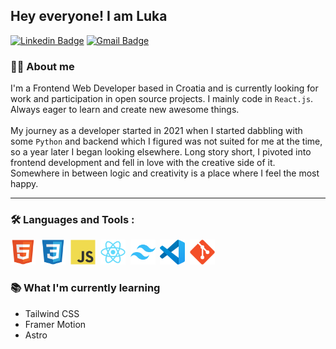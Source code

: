 ## Hey everyone! I am Luka

[![Linkedin Badge](https://img.shields.io/badge/-lukagurdulic-blue?style=flat-square&logo=Linkedin&logoColor=white&link=https://www.linkedin.com/in/gurdulic96/)](https://www.linkedin.com/in/gurdulic96/)
[![Gmail Badge](https://img.shields.io/badge/-gurdulicluka@gmail.com-c14438?style=flat-square&logo=Gmail&logoColor=white&link=mailto:gurdulicluka@gmail.com)](mailto:gurdulicluka@gmail.com)

### 👨‍💻 About me

I'm a Frontend Web Developer based in Croatia and is currently looking for work and participation in open source projects. I mainly code in `React.js`. Always eager to learn and create new awesome things.<br><br>
My journey as a developer started in 2021 when I started dabbling with some `Python` and backend which I figured was not suited for me at the time, so a year later I began looking elsewhere. Long story short, I pivoted into frontend development and fell in love with the creative side of it. Somewhere in between logic and creativity is a place where I feel the most happy.

---

### 🛠️ Languages and Tools :

<div>
  <img src="https://raw.githubusercontent.com/devicons/devicon/1119b9f84c0290e0f0b38982099a2bd027a48bf1/icons/html5/html5-original.svg" title="HTML" alt="HTML" width="40" height="40"/>&nbsp;
  <img src="https://raw.githubusercontent.com/devicons/devicon/1119b9f84c0290e0f0b38982099a2bd027a48bf1/icons/css3/css3-original.svg" title="CSS" alt="CSS" width="40" height="40"/>&nbsp;
  <img src="https://raw.githubusercontent.com/devicons/devicon/1119b9f84c0290e0f0b38982099a2bd027a48bf1/icons/javascript/javascript-original.svg" title="JavaScript" alt="JavaScript" width="40" height="40"/>&nbsp;
  <img src="https://raw.githubusercontent.com/devicons/devicon/1119b9f84c0290e0f0b38982099a2bd027a48bf1/icons/react/react-original.svg" title="Reactjs" alt="Reactjs" width="40" height="40"/>&nbsp;
  <img src="https://raw.githubusercontent.com/devicons/devicon/1119b9f84c0290e0f0b38982099a2bd027a48bf1/icons/tailwindcss/tailwindcss-plain.svg" title="Tailwindcss" alt="Tailwindcss" width="40" height="40"/>&nbsp;
  <img src="https://raw.githubusercontent.com/devicons/devicon/1119b9f84c0290e0f0b38982099a2bd027a48bf1/icons/vscode/vscode-original.svg" title="Vscode" alt="Vscode" width="40" height="40"/>&nbsp;
  <img src="https://raw.githubusercontent.com/devicons/devicon/1119b9f84c0290e0f0b38982099a2bd027a48bf1/icons/git/git-original.svg" title="Git" alt="Git" width="40" height="40"/>&nbsp;
</div>

### 📚 What I'm currently learning

- Tailwind CSS
- Framer Motion
- Astro
